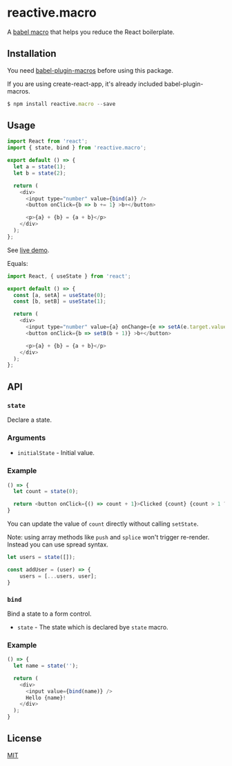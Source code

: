 # reactive.macro

A [babel macro](https://github.com/kentcdodds/babel-plugin-macros) that helps you reduce the React boilerplate.

## Installation

You need [babel-plugin-macros](https://github.com/kentcdodds/babel-plugin-macros) before using this package.

If you are using create-react-app, it's already included babel-plugin-macros.

```javascript
$ npm install reactive.macro --save
```

## Usage

```javascript
import React from 'react';
import { state, bind } from 'reactive.macro';

export default () => {
  let a = state(1);
  let b = state(2);

  return (
    <div>
      <input type="number" value={bind(a)} />
      <button onClick={b => b += 1} >b+</button>

      <p>{a} + {b} = {a + b}</p>
    </div>
  );
};
```

See [live demo](https://codesandbox.io/s/k5ryv0z4p7).

Equals:

```javascript
import React, { useState } from 'react';

export default () => {
  const [a, setA] = useState(0);
  const [b, setB] = useState(1);

  return (
    <div>
      <input type="number" value={a} onChange={e => setA(e.target.value)} />
      <button onClick={b => setB(b + 1)} >b+</button>

      <p>{a} + {b} = {a + b}</p>
    </div>
  );
};
```

## API

### `state`

Declare a state.

### Arguments

- `initialState` - Initial value.


### Example

```javascript
() => {
  let count = state(0);

  return <button onClick={() => count + 1}>Clicked {count} {count > 1 ? 'times' : 'time'}</button>
}
```

You can update the value of `count` directly without calling `setState`.

Note: using array methods like `push` and `splice` won't trigger re-render. Instead you can use spread syntax.

```javascript
let users = state([]);

const addUser = (user) => {
	users = [...users, user];
}
```

### `bind`

Bind a state to a form control.

- `state` - The state which is declared bye `state` macro.

### Example

```javascript
() => {
  let name = state('');

  return (
    <div>
      <input value={bind(name)} />
      Hello {name}!
    </div>
  );
}
```

## License

[MIT](LICENSE)
